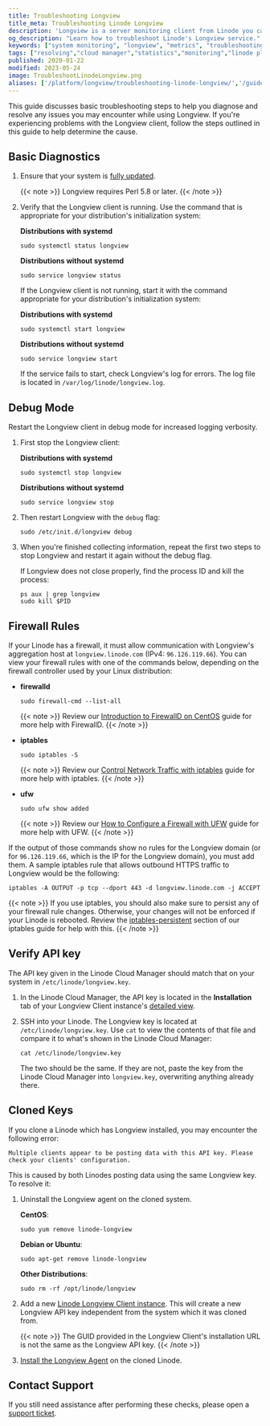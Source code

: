```yaml
---
title: Troubleshooting Longview
title_meta: Troubleshooting Linode Longview
description: 'Longview is a server monitoring client from Linode you can use to watch server performance. This guide describes the process of troubleshooting Longview.'
og_description: "Learn how to troubleshoot Linode's Longview service."
keywords: ["system monitoring", "longview", "metrics", "troubleshooting"]
tags: ["resolving","cloud manager","statistics","monitoring","linode platform"]
published: 2020-01-22
modified: 2023-05-24
image: TroubleshootLinodeLongview.png
aliases: ['/platform/longview/troubleshooting-linode-longview/','/guides/troubleshooting-linode-longview/']
---
```


This guide discusses basic troubleshooting steps to help you diagnose and resolve any issues you may encounter while using Longview. If you're experiencing problems with the Longview client, follow the steps outlined in this guide to help determine the cause.

## Basic Diagnostics

1. Ensure that your system is [fully updated](/docs/products/compute/compute-instances/guides/set-up-and-secure/#perform-system-updates).

    {{< note >}}
    Longview requires Perl 5.8 or later.
    {{< /note >}}

1. Verify that the Longview client is running. Use the command that is appropriate for your distribution's initialization system:

    **Distributions with systemd**

    ```command
    sudo systemctl status longview
    ```

    **Distributions without systemd**

    ```command
    sudo service longview status
    ```

    If the Longview client is not running, start it with the command appropriate for your distribution's initialization system:

    **Distributions with systemd**

    ```command
    sudo systemctl start longview
    ```

    **Distributions without systemd**

    ```command
    sudo service longview start
    ```

    If the service fails to start, check Longview's log for errors. The log file is located in `/var/log/linode/longview.log`.

## Debug Mode

Restart the Longview client in debug mode for increased logging verbosity.

1.  First stop the Longview client:

    **Distributions with systemd**

    ```command
    sudo systemctl stop longview
    ```

    **Distributions without systemd**

    ```command
    sudo service longview stop

1.  Then restart Longview with the `debug` flag:

    ```command
    sudo /etc/init.d/longview debug
    ```

1.  When you're finished collecting information, repeat the first two steps to stop Longview and restart it again without the debug flag.

    If Longview does not close properly, find the process ID and kill the process:

    ```comand
    ps aux | grep longview
    sudo kill $PID
    ```

## Firewall Rules

If your Linode has a firewall, it must allow communication with Longview's aggregation host at `longview.linode.com` (IPv4: `96.126.119.66`). You can view your firewall rules with one of the commands below, depending on the firewall controller used by your Linux distribution:

- **firewalld**

    ```command
    sudo firewall-cmd --list-all
    ```

    {{< note >}}
    Review our [Introduction to FirewallD on CentOS](/docs/guides/introduction-to-firewalld-on-centos/) guide for more help with FirewallD.
    {{< /note >}}

- **iptables**

    ```command
    sudo iptables -S
    ```

    {{< note >}}
    Review our [Control Network Traffic with iptables](/docs/guides/control-network-traffic-with-iptables/) guide for more help with iptables.
    {{< /note >}}

- **ufw**

    ```command
    sudo ufw show added
    ```

    {{< note >}}
    Review our [How to Configure a Firewall with UFW](/docs/guides/configure-firewall-with-ufw/) guide for more help with UFW.
    {{< /note >}}

If the output of those commands show no rules for the Longview domain (or for `96.126.119.66`, which is the IP for the Longview domain), you must add them. A sample iptables rule that allows outbound HTTPS traffic to Longview would be the following:

```command
iptables -A OUTPUT -p tcp --dport 443 -d longview.linode.com -j ACCEPT
```

{{< note >}}
If you use iptables, you should also make sure to persist any of your firewall rule changes. Otherwise, your changes will not be enforced if your Linode is rebooted. Review the [iptables-persistent](/docs/guides/control-network-traffic-with-iptables/#introduction-to-iptables-persistent) section of our iptables guide for help with this.
{{< /note >}}

## Verify API key

The API key given in the Linode Cloud Manager should match that on your system in `/etc/linode/longview.key`.

1. In the Linode Cloud Manager, the API key is located in the **Installation** tab of your Longview Client instance's [detailed view](/docs/products/tools/longview/get-started/#access-your-longview-client-s-detailed-view).

1.  SSH into your Linode. The Longview key is located at `/etc/linode/longview.key`. Use `cat` to view the contents of that file and compare it to what's shown in the Linode Cloud Manager:

    ```command
    cat /etc/linode/longview.key
    ```

    The two should be the same. If they are not, paste the key from the Linode Cloud Manager into `longview.key`, overwriting anything already there.

## Cloned Keys

If you clone a Linode which has Longview installed, you may encounter the following error:

```output
Multiple clients appear to be posting data with this API key. Please check your clients' configuration.
```

This is caused by both Linodes posting data using the same Longview key. To resolve it:

1. Uninstall the Longview agent on the cloned system.

    **CentOS**:

    ```command
    sudo yum remove linode-longview
    ```

    **Debian or Ubuntu**:

    ```command
    sudo apt-get remove linode-longview
    ```

    **Other Distributions**:

    ```command
    sudo rm -rf /opt/linode/longview
    ```

1. Add a new [Linode Longview Client instance](/docs/products/tools/longview/get-started/#add-the-longview-client). This will create a new Longview API key independent from the system which it was cloned from.

    {{< note >}}
    The GUID provided in the Longview Client's installation URL is not the same as the Longview API key.
    {{< /note >}}

1. [Install the Longview Agent](/docs/products/tools/longview/get-started/#install-the-longview-agent) on the cloned Linode.

## Contact Support

If you still need assistance after performing these checks, please open a [support ticket](/docs/products/platform/get-started/guides/support/#contacting-linode-support).